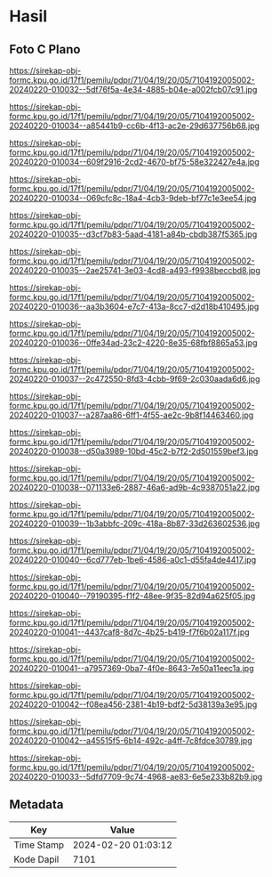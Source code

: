 # Hasil

## Foto C Plano

https://sirekap-obj-formc.kpu.go.id/17f1/pemilu/pdpr/71/04/19/20/05/7104192005002-20240220-010032--5df76f5a-4e34-4885-b04e-a002fcb07c91.jpg

https://sirekap-obj-formc.kpu.go.id/17f1/pemilu/pdpr/71/04/19/20/05/7104192005002-20240220-010034--a85441b9-cc6b-4f13-ac2e-29d637756b68.jpg

https://sirekap-obj-formc.kpu.go.id/17f1/pemilu/pdpr/71/04/19/20/05/7104192005002-20240220-010034--609f2916-2cd2-4670-bf75-58e322427e4a.jpg

https://sirekap-obj-formc.kpu.go.id/17f1/pemilu/pdpr/71/04/19/20/05/7104192005002-20240220-010034--069cfc8c-18a4-4cb3-9deb-bf77c1e3ee54.jpg

https://sirekap-obj-formc.kpu.go.id/17f1/pemilu/pdpr/71/04/19/20/05/7104192005002-20240220-010035--d3cf7b83-5aad-4181-a84b-cbdb387f5365.jpg

https://sirekap-obj-formc.kpu.go.id/17f1/pemilu/pdpr/71/04/19/20/05/7104192005002-20240220-010035--2ae25741-3e03-4cd8-a493-f9938beccbd8.jpg

https://sirekap-obj-formc.kpu.go.id/17f1/pemilu/pdpr/71/04/19/20/05/7104192005002-20240220-010036--aa3b3604-e7c7-413a-8cc7-d2d18b410495.jpg

https://sirekap-obj-formc.kpu.go.id/17f1/pemilu/pdpr/71/04/19/20/05/7104192005002-20240220-010036--0ffe34ad-23c2-4220-8e35-68fbf8865a53.jpg

https://sirekap-obj-formc.kpu.go.id/17f1/pemilu/pdpr/71/04/19/20/05/7104192005002-20240220-010037--2c472550-8fd3-4cbb-9f69-2c030aada6d6.jpg

https://sirekap-obj-formc.kpu.go.id/17f1/pemilu/pdpr/71/04/19/20/05/7104192005002-20240220-010037--a287aa86-6ff1-4f55-ae2c-9b8f14463460.jpg

https://sirekap-obj-formc.kpu.go.id/17f1/pemilu/pdpr/71/04/19/20/05/7104192005002-20240220-010038--d50a3989-10bd-45c2-b7f2-2d501559bef3.jpg

https://sirekap-obj-formc.kpu.go.id/17f1/pemilu/pdpr/71/04/19/20/05/7104192005002-20240220-010038--071133e6-2887-46a6-ad9b-4c9387051a22.jpg

https://sirekap-obj-formc.kpu.go.id/17f1/pemilu/pdpr/71/04/19/20/05/7104192005002-20240220-010039--1b3abbfc-209c-418a-8b87-33d263602536.jpg

https://sirekap-obj-formc.kpu.go.id/17f1/pemilu/pdpr/71/04/19/20/05/7104192005002-20240220-010040--6cd777eb-1be6-4586-a0c1-d55fa4de4417.jpg

https://sirekap-obj-formc.kpu.go.id/17f1/pemilu/pdpr/71/04/19/20/05/7104192005002-20240220-010040--79190395-f1f2-48ee-9f35-82d94a625f05.jpg

https://sirekap-obj-formc.kpu.go.id/17f1/pemilu/pdpr/71/04/19/20/05/7104192005002-20240220-010041--4437caf8-8d7c-4b25-b419-f7f6b02a117f.jpg

https://sirekap-obj-formc.kpu.go.id/17f1/pemilu/pdpr/71/04/19/20/05/7104192005002-20240220-010041--a7957369-0ba7-4f0e-8643-7e50a11eec1a.jpg

https://sirekap-obj-formc.kpu.go.id/17f1/pemilu/pdpr/71/04/19/20/05/7104192005002-20240220-010042--f08ea456-2381-4b19-bdf2-5d38139a3e95.jpg

https://sirekap-obj-formc.kpu.go.id/17f1/pemilu/pdpr/71/04/19/20/05/7104192005002-20240220-010042--a45515f5-6b14-492c-a4ff-7c8fdce30789.jpg

https://sirekap-obj-formc.kpu.go.id/17f1/pemilu/pdpr/71/04/19/20/05/7104192005002-20240220-010033--5dfd7709-9c74-4968-ae83-6e5e233b82b9.jpg


## Metadata

| Key        | Value               |
| ---------- | ------------------- |
| Time Stamp | 2024-02-20 01:03:12 |
| Kode Dapil | 7101                |




